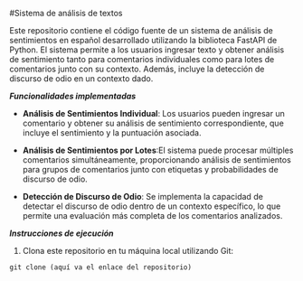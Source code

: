 #Sistema de análisis de textos

Este repositorio contiene el código fuente de un sistema de análisis de sentimientos en español desarrollado utilizando la biblioteca FastAPI de Python. El sistema permite a los usuarios ingresar texto y obtener análisis de sentimiento tanto para comentarios individuales como para lotes de comentarios junto con su contexto. Además, incluye la detección de discurso de odio en un contexto dado.

***Funcionalidades implementadas***

  - **Análisis de Sentimientos Individual**: Los usuarios pueden ingresar un comentario y obtener su análisis de sentimiento correspondiente, que incluye el sentimiento y la puntuación asociada.
  
  - **Análisis de Sentimientos por Lotes**:El sistema puede procesar múltiples comentarios simultáneamente, proporcionando análisis de sentimientos para grupos de comentarios junto con      etiquetas y probabilidades de discurso de odio.
  
  - **Detección de Discurso de Odio**: Se implementa la capacidad de detectar el discurso de odio dentro de un contexto específico, lo que permite una evaluación más completa de los comentarios analizados.

***Instrucciones de ejecución***

1. Clona este repositorio en tu máquina local utilizando Git:

 ```
 git clone (aquí va el enlace del repositorio)
  ```

